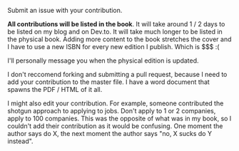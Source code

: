 Submit an issue with your contribution.

**All contributions will be listed in the book**.
It will take around 1 / 2 days to be listed on my blog and on Dev.to. It will take much longer to be listed in the physical book. 
Adding more content to the book stretches the cover and I have to use a new ISBN for every new edition I publish. Which is $$$ :(

I'll personally message you when the physical edition is updated.

I don't reccomend forking and submitting a pull request, because I need to add your contribution to the master file. I have a word document that spawns the PDF / HTML of it all. 

I might also edit your contribution. For example, someone contributed the shotgun approach to applying to jobs. Don't apply to 1 or 2 companies, apply to 100 companies. This was the opposite of what was in my book, so I couldn't add their contribution as it would be confusing. One moment the author says do X, the next moment the author says "no, X sucks do Y instead".
